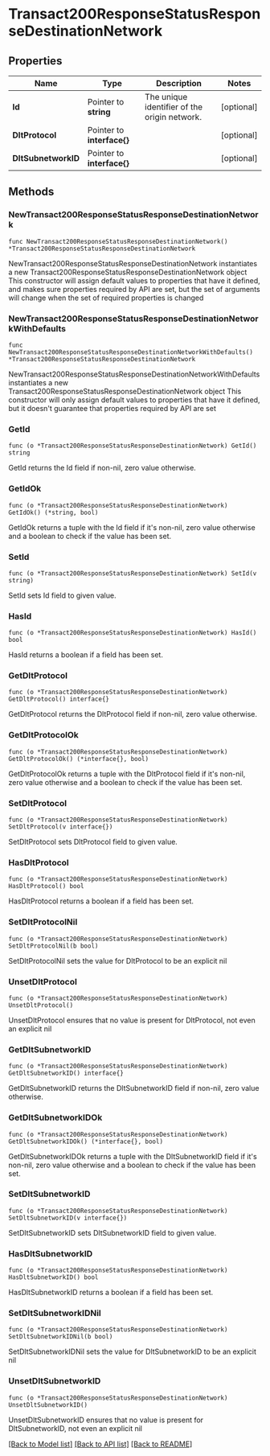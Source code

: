 # Transact200ResponseStatusResponseDestinationNetwork

## Properties

Name | Type | Description | Notes
------------ | ------------- | ------------- | -------------
**Id** | Pointer to **string** | The unique identifier of the origin network. | [optional] 
**DltProtocol** | Pointer to **interface{}** |  | [optional] 
**DltSubnetworkID** | Pointer to **interface{}** |  | [optional] 

## Methods

### NewTransact200ResponseStatusResponseDestinationNetwork

`func NewTransact200ResponseStatusResponseDestinationNetwork() *Transact200ResponseStatusResponseDestinationNetwork`

NewTransact200ResponseStatusResponseDestinationNetwork instantiates a new Transact200ResponseStatusResponseDestinationNetwork object
This constructor will assign default values to properties that have it defined,
and makes sure properties required by API are set, but the set of arguments
will change when the set of required properties is changed

### NewTransact200ResponseStatusResponseDestinationNetworkWithDefaults

`func NewTransact200ResponseStatusResponseDestinationNetworkWithDefaults() *Transact200ResponseStatusResponseDestinationNetwork`

NewTransact200ResponseStatusResponseDestinationNetworkWithDefaults instantiates a new Transact200ResponseStatusResponseDestinationNetwork object
This constructor will only assign default values to properties that have it defined,
but it doesn't guarantee that properties required by API are set

### GetId

`func (o *Transact200ResponseStatusResponseDestinationNetwork) GetId() string`

GetId returns the Id field if non-nil, zero value otherwise.

### GetIdOk

`func (o *Transact200ResponseStatusResponseDestinationNetwork) GetIdOk() (*string, bool)`

GetIdOk returns a tuple with the Id field if it's non-nil, zero value otherwise
and a boolean to check if the value has been set.

### SetId

`func (o *Transact200ResponseStatusResponseDestinationNetwork) SetId(v string)`

SetId sets Id field to given value.

### HasId

`func (o *Transact200ResponseStatusResponseDestinationNetwork) HasId() bool`

HasId returns a boolean if a field has been set.

### GetDltProtocol

`func (o *Transact200ResponseStatusResponseDestinationNetwork) GetDltProtocol() interface{}`

GetDltProtocol returns the DltProtocol field if non-nil, zero value otherwise.

### GetDltProtocolOk

`func (o *Transact200ResponseStatusResponseDestinationNetwork) GetDltProtocolOk() (*interface{}, bool)`

GetDltProtocolOk returns a tuple with the DltProtocol field if it's non-nil, zero value otherwise
and a boolean to check if the value has been set.

### SetDltProtocol

`func (o *Transact200ResponseStatusResponseDestinationNetwork) SetDltProtocol(v interface{})`

SetDltProtocol sets DltProtocol field to given value.

### HasDltProtocol

`func (o *Transact200ResponseStatusResponseDestinationNetwork) HasDltProtocol() bool`

HasDltProtocol returns a boolean if a field has been set.

### SetDltProtocolNil

`func (o *Transact200ResponseStatusResponseDestinationNetwork) SetDltProtocolNil(b bool)`

 SetDltProtocolNil sets the value for DltProtocol to be an explicit nil

### UnsetDltProtocol
`func (o *Transact200ResponseStatusResponseDestinationNetwork) UnsetDltProtocol()`

UnsetDltProtocol ensures that no value is present for DltProtocol, not even an explicit nil
### GetDltSubnetworkID

`func (o *Transact200ResponseStatusResponseDestinationNetwork) GetDltSubnetworkID() interface{}`

GetDltSubnetworkID returns the DltSubnetworkID field if non-nil, zero value otherwise.

### GetDltSubnetworkIDOk

`func (o *Transact200ResponseStatusResponseDestinationNetwork) GetDltSubnetworkIDOk() (*interface{}, bool)`

GetDltSubnetworkIDOk returns a tuple with the DltSubnetworkID field if it's non-nil, zero value otherwise
and a boolean to check if the value has been set.

### SetDltSubnetworkID

`func (o *Transact200ResponseStatusResponseDestinationNetwork) SetDltSubnetworkID(v interface{})`

SetDltSubnetworkID sets DltSubnetworkID field to given value.

### HasDltSubnetworkID

`func (o *Transact200ResponseStatusResponseDestinationNetwork) HasDltSubnetworkID() bool`

HasDltSubnetworkID returns a boolean if a field has been set.

### SetDltSubnetworkIDNil

`func (o *Transact200ResponseStatusResponseDestinationNetwork) SetDltSubnetworkIDNil(b bool)`

 SetDltSubnetworkIDNil sets the value for DltSubnetworkID to be an explicit nil

### UnsetDltSubnetworkID
`func (o *Transact200ResponseStatusResponseDestinationNetwork) UnsetDltSubnetworkID()`

UnsetDltSubnetworkID ensures that no value is present for DltSubnetworkID, not even an explicit nil

[[Back to Model list]](../README.md#documentation-for-models) [[Back to API list]](../README.md#documentation-for-api-endpoints) [[Back to README]](../README.md)


